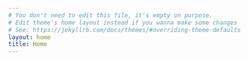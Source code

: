 ```yaml
---
# You don't need to edit this file, it's empty on purpose.
# Edit theme's home layout instead if you wanna make some changes
# See: https://jekyllrb.com/docs/themes/#overriding-theme-defaults
layout: home
title: Home
---
```

<div class="github-card" data-github="vikinggames" data-width="100%" data-height="" data-theme="medium"></div>
<script src="//cdn.jsdelivr.net/github-cards/latest/widget.js"></script>
